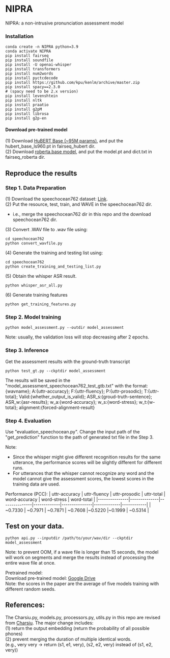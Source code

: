 # NIPRA

NIPRA: a non-intrusive pronunciation assessment model

### Installation

```
conda create -n NIPRA python=3.9
conda activate NIPRA
pip install fairseq
pip install soundfile
pip install -U openai-whisper
pip install transformers
pip install num2words
pip install pyctcdecode
pip install https://github.com/kpu/kenlm/archive/master.zip
pip install spacy==2.3.0
# (spacy need to be 2.x version) 
pip install levenshtein
pip install nltk
pip install praatio
pip install g2pM
pip install librosa
pip install g2p-en
```

#### Download pre-trained model
(1) Download [HuBERT Base (~95M params)](https://github.com/facebookresearch/fairseq/blob/main/examples/hubert/README.md), and put the hubert_base_ls960.pt in fairseq_hubert dir.   
(2) Download [roberta.base model](https://github.com/facebookresearch/fairseq/blob/main/examples/roberta/README.md), and put the model.pt and dict.txt in fairseq_roberta dir.

## Reproduce the results 

### Step 1. Data Preparation 
(1) Download the speechocean762 dataset: [Link](https://www.openslr.org/101).   
(2) Put the resource, test, train, and WAVE in the speechocean762 dir.    
  -   i.e., merge the speechocean762 dir in this repo and the download speechocean762 dir. 
    
(3) Convert .WAV file to .wav file using:
```
cd speechocean762
python convert_wavfile.py
```
(4) Generate the training and testing list using:
```
cd speechocean762
python create_training_and_testing_list.py
```
(5) Obtain the whisper ASR result. 
```
python whisper_asr_all.py
```
(6) Generate training features
```
python get_training_features.py
```

### Step 2. Model training
```
python model_assessment.py --outdir model_assessment
```
Note: usually, the validation loss will stop decreasing after 2 epochs.

### Step 3. Inference
Get the assessment results with the ground-truth transcript
```
python test_gt.py --ckptdir model_assessment
```
The results will be saved in the "model_assessment_speechocean762_test_gtb.txt" with the format:  
{wavname}; A:{uttr-accuracy}; F:{uttr-fluency}; P:{uttr-prosodic}; T:{uttr-total}; Valid:{whether_output_is_valid}; ASR_s:{groud-truth-sentence}; ASR_w:{asr-results}; w_a:{word-accuracy}; w_s:{word-stress}; w_t:{w-total}; alignment:{forced-alignment-result}


### Step 4. Evaluation

Use "evaluation_speechocean.py". Change the input path of the "get_prediction" function to the path of generated txt file in the Step 3.

Note:  
- Since the whisper might give different recognition results for the same utterance, the performance scores will be slightly different for different runs.
- For utterances that the whisper cannot recognize any word and the model cannot give the assessment scores, the lowest scores in the training data are used.
  
Performance (PCC):
| uttr-accuracy | uttr-fluency | uttr-prosodic | uttr-total  | word-accuracy | word-stress | word-total |
|---------------|--------------|---------------|-------------|---------------|-------------|------------|
| ~0.7330       | ~0.7971      | ~0.7871       | ~0.7608     |~0.5220        |~0.1999      | ~0.5314    | 


## Test on your data.

```
python api.py --inputdir /path/to/your/wav/dir --ckptdir model_assessment
```
Note: to prevent OOM, if a wave file is longer than 15 seconds, the model will work on segments and merge the results instead of processing the entire wave file at once.

Pretrained model:   
Download pre-trained model: [Google Drive](https://drive.google.com/file/d/1Kpm3BeEh6Rh7JZ5tatyHMUMipuo0RYds/view?usp=sharing)  
Note: the scores in the paper are the average of five models training with different random seeds.  

## References:
The Charsiu.py, models.py, processors.py, utils.py in this repo are revised from [Charsiu](https://github.com/lingjzhu/charsiu/tree/main). 
The major change includes:  
(1) return the output embedding (return the probability of all possible phones)   
(2) prevent merging the duration of multiple identical words.    
    (e.g., very very -> return (s1, e1, very), (s2, e2, very) instead of (s1, e2, very))  

